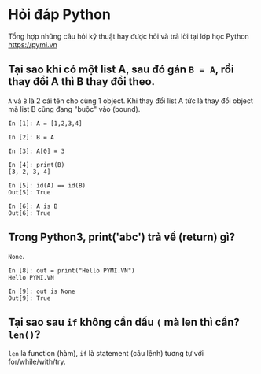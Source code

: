 # Hỏi đáp Python

Tổng hợp những câu hỏi kỹ thuật hay được hỏi và trả lời tại lớp học Python
https://pymi.vn

## Tại sao khi có một list A, sau đó gán `B = A`, rồi thay đổi A thì B thay đổi theo.

`A` và `B` là 2 cái tên cho cùng 1 object. Khi thay đổi list A tức là thay đổi object mà list B cũng đang "buộc" vào (bound).

```
In [1]: A = [1,2,3,4]

In [2]: B = A

In [3]: A[0] = 3

In [4]: print(B)
[3, 2, 3, 4]

In [5]: id(A) == id(B)
Out[5]: True

In [6]: A is B
Out[6]: True
```

## Trong Python3, print('abc') trả về (return) gì?

`None`.

```
In [8]: out = print("Hello PYMI.VN")
Hello PYMI.VN

In [9]: out is None
Out[9]: True
```

## Tại sao sau `if` không cần dấu `(` mà len thì cần? `len()`?

`len` là function (hàm), `if` là statement (câu lệnh) tương tự với for/while/with/try.

